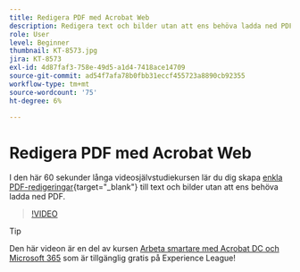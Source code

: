 ```yaml
---
title: Redigera PDF med Acrobat Web
description: Redigera text och bilder utan att ens behöva ladda ned PDF
role: User
level: Beginner
thumbnail: KT-8573.jpg
jira: KT-8573
exl-id: 4d87faf3-758e-49d5-a1d4-7418ace14709
source-git-commit: ad54f7afa78b0fbb31eccf455723a8890cb92355
workflow-type: tm+mt
source-wordcount: '75'
ht-degree: 6%

---
```


# Redigera PDF med Acrobat Web

I den här 60 sekunder långa videosjälvstudiekursen lär du dig skapa [enkla PDF-redigeringar](https://www.adobe.com/se/acrobat/online/pdf-editor.html){target="_blank"} till text och bilder utan att ens behöva ladda ned PDF.

>[!VIDEO](https://video.tv.adobe.com/v/336362?quality=12&learn=on&hidetitle=true)

>[!TIP]
>
>Den här videon är en del av kursen [Arbeta smartare med Acrobat DC och Microsoft 365](https://experienceleague.adobe.com/?recommended=Acrobat-U-1-2021.microsoft365) som är tillgänglig gratis på Experience League!
